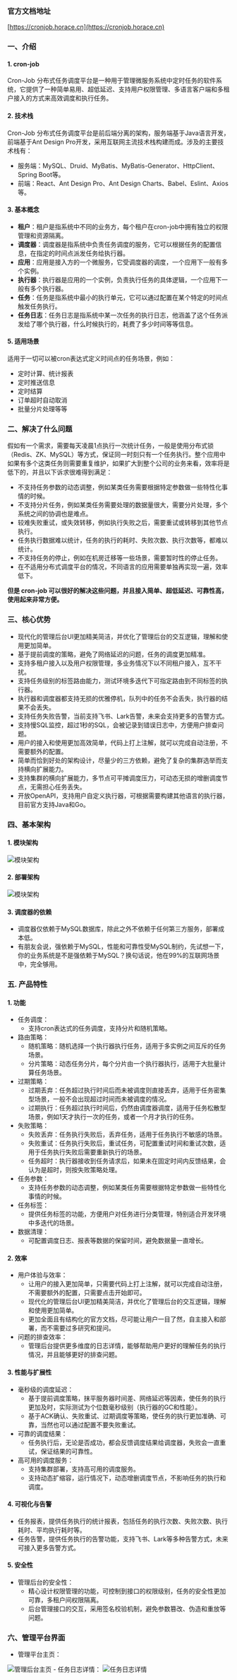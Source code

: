 ### 官方文档地址
[https://cronjob.horace.cn](https://cronjob.horace.cn)

### 一、介绍
#### 1. cron-job
Cron-Job 分布式任务调度平台是一种用于管理微服务系统中定时任务的软件系统，它提供了一种简单易用、超低延迟、支持用户权限管理、多语言客户端和多租户接入的方式来高效调度和执行任务。

#### 2. 技术栈
Cron-Job 分布式任务调度平台是前后端分离的架构，服务端基于Java语言开发，前端基于Ant Design Pro开发，采用互联网主流技术栈构建而成。涉及的主要技术栈有：
- 服务端：MySQL、Druid、MyBatis、MyBatis-Generator、HttpClient、Spring Boot等。
- 前端：React、Ant Design Pro、Ant Design Charts、Babel、Eslint、Axios等。

#### 3. 基本概念
- **租户**：租户是指系统中不同的业务方，每个租户在cron-job中拥有独立的权限管理和资源隔离。
- **调度器**：调度器是指系统中负责任务调度的服务，它可以根据任务的配置信息，在指定的时间点派发任务给执行器。
- **应用**：应用是接入方的一个微服务，它受调度器的调度，一个应用下一般有多个实例。
- **执行器**：执行器是应用的一个实例，负责执行任务的具体逻辑，一个应用下一般有多个执行器。
- **任务**：任务是指系统中最小的执行单元，它可以通过配置在某个特定的时间点触发任务执行。
- **任务日志**：任务日志是指系统中某一次任务的执行日志，他涵盖了这个任务派发给了哪个执行器，什么时候执行的，耗费了多少时间等等信息。

#### 5. 适用场景
适用于一切可以被cron表达式定义时间点的任务场景，例如：
- 定时计算、统计报表
- 定时推送信息
- 定时结算
- 订单超时自动取消
- 批量分片处理等等

### 二、解决了什么问题
假如有一个需求，需要每天凌晨1点执行一次统计任务，一般是使用分布式锁（Redis、ZK、MySQL）等方式，保证同一时刻只有一个任务执行。整个应用中如果有多个这类任务则需要重复维护，如果扩大到整个公司的业务来看，效率将是低下的，并且以下诉求很难得到满足：
- 不支持任务参数的动态调整，例如某类任务需要根据特定参数做一些特性化事情的时候。
- 不支持分片任务，例如某类任务需要处理的数据量很大，需要分片处理，多个系统之间的协调也是难点。
- 较难失败重试，或失效转移，例如执行失败之后，需要重试或转移到其他节点执行。
- 任务执行数据难以统计，任务的执行的耗时、失败次数、执行次数等，都难以统计。
- 不支持任务的停止，例如在机房迁移等一些场景，需要暂时性的停止任务。
- 在不适用分布式调度平台的情况，不同语言的应用需要单独再实现一遍，效率低下。

**但是 cron-job 可以很好的解决这些问题，并且接入简单、超低延迟、可靠性高，使用起来非常方便。**

### 三、核心优势
- 现代化的管理后台UI更加精美简洁，并优化了管理后台的交互逻辑，理解和使用更加简单。
- 基于提前调度的策略，避免了网络延迟的问题，任务的调度更加精准。
- 支持多租户接入以及用户权限管理，多业务情况下以不同租户接入，互不干扰。
- 支持任务级别的标签路由能力，测试环境多迭代下可指定路由到不同标签的执行器。
- 执行器和调度器都支持无损的优雅停机，队列中的任务不会丢失，执行器的结果不会丢失。
- 支持任务失败告警，当前支持飞书、Lark告警，未来会支持更多的告警方式。
- 支持慢SQL监控，超过1秒的SQL，会被记录到错误日志中，方便用户排查问题。
- 用户的接入和使用更加高效简单，代码上打上注解，就可以完成自动注册，不需要额外的配置。
- 简单而恰到好处的架构设计，尽量少的三方依赖，避免了复杂的集群选举而支持横向扩展能力。
- 支持集群的横向扩展能力，多节点可平摊调度压力，可动态无损的增删调度节点，无需担心任务丢失。
- 开放OpenAPI，支持用户自定义执行器，可根据需要构建其他语言的执行器，目前官方支持Java和Go。

### 四、基本架构
#### 1. 模块架构
<img alt="模块架构" src="/images/module_arch.png" style="margin-left: 0;">

#### 2. 部署架构
<img alt="模块架构" src="/images/deploy_arch.png" style="margin-left: 0;">

#### 3. 调度器的依赖
- 调度器仅依赖于MySQL数据库，除此之外不依赖于任何第三方服务，部署成本低。
- 有朋友会说，强依赖于MySQL，性能和可靠性受MySQL制约，先试想一下，你的业务系统是不是强依赖于MySQL？换句话说，他在99%的互联网场景中，完全够用。

### 五. 产品特性
#### 1. 功能
- 任务调度：
  - 支持cron表达式的任务调度，支持分片和随机策略。
- 路由策略：
  - 随机策略：随机选择一个执行器执行任务，适用于多实例之间互斥的任务场景。
  - 分片策略：动态任务分片，每个分片由一个执行器执行，适用于大批量计算任务场景。
- 过期策略：
  - 过期丢弃：任务超过执行时间后而未被调度则直接丢弃，适用于任务密集型场景，一般不会出现超过时间而未被调度的情况。
  - 过期执行：任务超过执行时间后，仍然由调度器调度，适用于任务松散型场景，例如1天才执行一次的任务，或者一个月才执行的任务。
- 失败策略：
  - 失败丢弃：任务执行失败后，丢弃任务，适用于任务执行不敏感的场景。
  - 失败重试：任务执行失败后，重试任务，可配置重试时间和重试次数，适用于任务执行失败后需要重新执行的场景。
  - 任务超时：执行器接收到任务请求后，如果未在固定时间内反馈结果，会认为是超时，则按失败策略处理。
- 任务参数：
  - 支持任务参数的动态调整，例如某类任务需要根据特定参数做一些特性化事情的时候。
- 任务标签：
  - 提供任务标签的功能，方便用户对任务进行分类管理，特别适合开发环境中多迭代的场景。
- 数据清理：
  - 可配置调度日志、报表等数据的保留时间，避免数据量一直增长。

#### 2. 效率
- 用户体验与效率：
  - 让用户的接入更加简单，只需要代码上打上注解，就可以完成自动注册，不需要额外的配置，只需要点击开始即可。
  - 现代化的管理后台UI更加精美简洁，并优化了管理后台的交互逻辑，理解和使用更加简单。
  - 更加全面且有结构化的官方文档，尽可能让用户一目了然，自主接入和部署，而不需要过多研究和提问。
- 问题的排查效率：
  - 管理后台提供更多维度的日志详情，能够帮助用户更好的理解任务的执行情况，并且能够更好的排查问题。

#### 3. 性能与扩展性
- 毫秒级的调度延迟：
  - 基于提前调度策略，抹平服务器时间差、网络延迟等因素，使任务的执行更加及时，实际测试为个位数毫秒级别（执行器的GC和性能）。
  - 基于ACK确认、失败重试、过期调度等策略，使任务的执行更加准确、可靠，当然也可以通过配置不要失败重试。
- 可靠的调度结果：
  - 任务执行后，无论是否成功，都会反馈调度结果给调度器，失败会一直重试，保证结果的可靠性。
- 高可用的调度服务：
  - 支持集群部署，支持高可用的调度服务。
  - 支持动态扩缩容，运行情况下，动态增删调度节点，不影响任务的执行和调度。

#### 4. 可视化与告警
- 任务报表，提供任务执行的统计报表，包括任务的执行次数、失败次数、执行耗时、平均执行耗时等。
- 任务告警，提供任务执行的告警功能，支持飞书、Lark等多种告警方式，未来可接入更多告警方式。

#### 5. 安全性
- 管理后台的安全性：
  - 精心设计权限管理的功能，可控制到接口的权限级别，任务的安全性更加可靠，多租户间权限隔离。
  - 后台管理接口的交互，采用签名校验机制，避免参数篡改、伪造和重放等问题。

### 六、管理平台界面
- 管理平台主页：
<img alt="管理后台主页" src="/images/demo_index.png" style="margin-left: 0;">
- 任务日志详情：
<img alt="任务日志详情" src="/images/task_log_detail.png" style="margin-left: 0;">